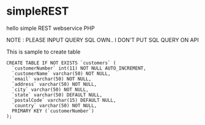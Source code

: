 # simpleREST
hello simple REST webservice PHP

NOTE : PLEASE INPUT QUERY SQL OWN.. I DON'T PUT SQL QUERY ON API

This is sample to create table
```
CREATE TABLE IF NOT EXISTS `customers` (
  `customerNumber` int(11) NOT NULL AUTO_INCREMENT,
  `customerName` varchar(50) NOT NULL,
  `email` varchar(50) NOT NULL,
  `address` varchar(50) NOT NULL,
  `city` varchar(50) NOT NULL,
  `state` varchar(50) DEFAULT NULL,
  `postalCode` varchar(15) DEFAULT NULL,
  `country` varchar(50) NOT NULL,
  PRIMARY KEY (`customerNumber`)
);
```
